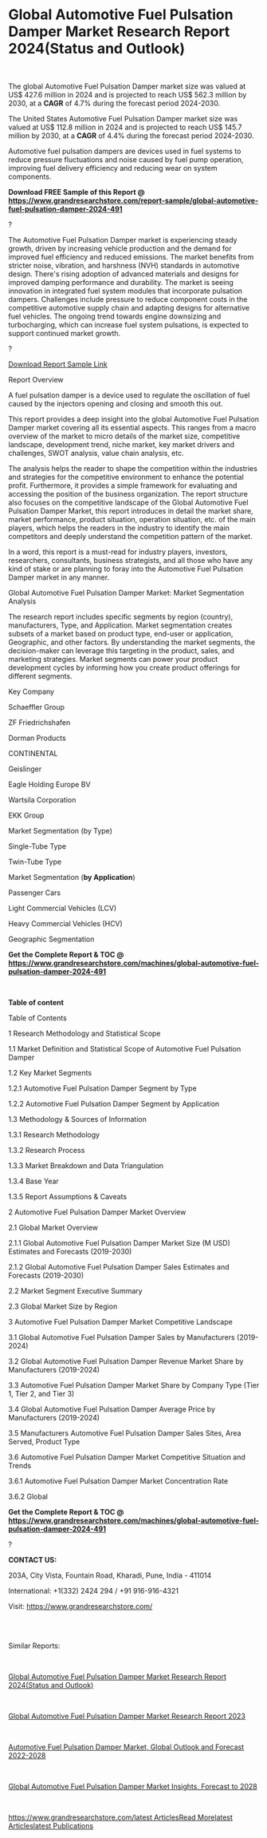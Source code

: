 <h1>Global Automotive Fuel Pulsation Damper Market Research Report 2024(Status and Outlook)</h1><br/><p>The global Automotive Fuel Pulsation Damper market size was valued at US$ 427.6 million in 2024 and is projected to reach US$ 562.3 million by 2030, at a <strong>CAGR</strong> of 4.7% during the forecast period 2024-2030.</p>
 
 
 
 <p>The United States Automotive Fuel Pulsation Damper market size was valued at US$ 112.8 million in 2024 and is projected to reach US$ 145.7 million by 2030, at a <strong>CAGR</strong> of 4.4% during the forecast period 2024-2030.</p>
 
 
 
 <p>Automotive fuel pulsation dampers are devices used in fuel systems to reduce pressure fluctuations and noise caused by fuel pump operation, improving fuel delivery efficiency and reducing wear on system components.</p>
 
 
 
 <div><b>Download FREE Sample of this Report @ <a href="https://www.grandresearchstore.com/report-sample/global-automotive-fuel-pulsation-damper-2024-491">https://www.grandresearchstore.com/report-sample/global-automotive-fuel-pulsation-damper-2024-491</a></b></div>
 
 
 
 <p>? </p>
 
 
 
 <p>The Automotive Fuel Pulsation Damper market is experiencing steady growth, driven by increasing vehicle production and the demand for improved fuel efficiency and reduced emissions. The market benefits from stricter noise, vibration, and harshness (NVH) standards in automotive design. There&#39;s rising adoption of advanced materials and designs for improved damping performance and durability. The market is seeing innovation in integrated fuel system modules that incorporate pulsation dampers. Challenges include pressure to reduce component costs in the competitive automotive supply chain and adapting designs for alternative fuel vehicles. The ongoing trend towards engine downsizing and turbocharging, which can increase fuel system pulsations, is expected to support continued market growth.</p>
 
 
 
 <p>? </p>
 
 
 
 <p><a href="https://www.grandresearchstore.com/mr-admin/report-sample/global-automotive-fuel-pulsation-damper-2024-491">Download Report Sample Link</a></p>
 
 
 
 <p>Report Overview</p>
 
 
 
 <p>A fuel pulsation damper is a device used to regulate the oscillation of fuel caused by the injectors opening and closing and smooth this out.</p>
 
 
 
 <p>This report provides a deep insight into the global Automotive Fuel Pulsation Damper market covering all its essential aspects. This ranges from a macro overview of the market to micro details of the market size, competitive landscape, development trend, niche market, key market drivers and challenges, SWOT analysis, value chain analysis, etc.</p>
 
 
 
 <p>The analysis helps the reader to shape the competition within the industries and strategies for the competitive environment to enhance the potential profit. Furthermore, it provides a simple framework for evaluating and accessing the position of the business organization. The report structure also focuses on the competitive landscape of the Global Automotive Fuel Pulsation Damper Market, this report introduces in detail the market share, market performance, product situation, operation situation, etc. of the main players, which helps the readers in the industry to identify the main competitors and deeply understand the competition pattern of the market.</p>
 
 
 
 <p>In a word, this report is a must-read for industry players, investors, researchers, consultants, business strategists, and all those who have any kind of stake or are planning to foray into the Automotive Fuel Pulsation Damper market in any manner.</p>
 
 
 
 <p>Global Automotive Fuel Pulsation Damper Market: Market Segmentation Analysis</p>
 
 
 
 <p>The research report includes specific segments by region (country), manufacturers, Type, and Application. Market segmentation creates subsets of a market based on product type, end-user or application, Geographic, and other factors. By understanding the market segments, the decision-maker can leverage this targeting in the product, sales, and marketing strategies. Market segments can power your product development cycles by informing how you create product offerings for different segments.</p>
 
 
 
 <p>Key Company</p>
 
 
 
 <p>Schaeffler Group</p>
 
 
 
 <p>ZF Friedrichshafen</p>
 
 
 
 <p>Dorman Products</p>
 
 
 
 <p>CONTINENTAL</p>
 
 
 
 <p>Geislinger</p>
 
 
 
 <p>Eagle Holding Europe BV</p>
 
 
 
 <p>Wartsila Corporation</p>
 
 
 
 <p>EKK Group</p>
 
 
 
 <p>Market Segmentation (by Type)</p>
 
 
 
 <p>Single-Tube Type</p>
 
 
 
 <p>Twin-Tube Type</p>
 
 
 
 <p>Market Segmentation (<strong>by Application</strong>)</p>
 
 
 
 <p>Passenger Cars</p>
 
 
 
 <p>Light Commercial Vehicles (LCV)</p>
 
 
 
 <p>Heavy Commercial Vehicles (HCV)</p>
 
 
 
 <p>Geographic Segmentation</p>
 
 
 
 <div><b>Get the Complete Report & TOC @ <a href="https://www.grandresearchstore.com/machines/global-automotive-fuel-pulsation-damper-2024-491">https://www.grandresearchstore.com/machines/global-automotive-fuel-pulsation-damper-2024-491</a></b></div>
 
 
 
 <p><br />
 
 <b>Table of content</b></p>
 
 
 
 <p>Table of Contents<br />
 
 1 Research Methodology and Statistical Scope<br />
 
 1.1 Market Definition and Statistical Scope of Automotive Fuel Pulsation Damper<br />
 
 1.2 Key Market Segments<br />
 
 1.2.1 Automotive Fuel Pulsation Damper Segment by Type<br />
 
 1.2.2 Automotive Fuel Pulsation Damper Segment by Application<br />
 
 1.3 Methodology & Sources of Information<br />
 
 1.3.1 Research Methodology<br />
 
 1.3.2 Research Process<br />
 
 1.3.3 Market Breakdown and Data Triangulation<br />
 
 1.3.4 Base Year<br />
 
 1.3.5 Report Assumptions & Caveats<br />
 
 2 Automotive Fuel Pulsation Damper Market Overview<br />
 
 2.1 Global Market Overview<br />
 
 2.1.1 Global Automotive Fuel Pulsation Damper Market Size (M USD) Estimates and Forecasts (2019-2030)<br />
 
 2.1.2 Global Automotive Fuel Pulsation Damper Sales Estimates and Forecasts (2019-2030)<br />
 
 2.2 Market Segment Executive Summary<br />
 
 2.3 Global Market Size by Region<br />
 
 3 Automotive Fuel Pulsation Damper Market Competitive Landscape<br />
 
 3.1 Global Automotive Fuel Pulsation Damper Sales by Manufacturers (2019-2024)<br />
 
 3.2 Global Automotive Fuel Pulsation Damper Revenue Market Share by Manufacturers (2019-2024)<br />
 
 3.3 Automotive Fuel Pulsation Damper Market Share by Company Type (Tier 1, Tier 2, and Tier 3)<br />
 
 3.4 Global Automotive Fuel Pulsation Damper Average Price by Manufacturers (2019-2024)<br />
 
 3.5 Manufacturers Automotive Fuel Pulsation Damper Sales Sites, Area Served, Product Type<br />
 
 3.6 Automotive Fuel Pulsation Damper Market Competitive Situation and Trends<br />
 
 3.6.1 Automotive Fuel Pulsation Damper Market Concentration Rate<br />
 
 3.6.2 Global</p>
 
 
 
 <div><b>Get the Complete Report & TOC @ <a href="https://www.grandresearchstore.com/machines/global-automotive-fuel-pulsation-damper-2024-491">https://www.grandresearchstore.com/machines/global-automotive-fuel-pulsation-damper-2024-491</a></b></div>
 
 
 
 <p>? </p>
 
 
 
 <p><b>CONTACT US:</b><br />
 
 203A, City Vista, Fountain Road, Kharadi, Pune, India - 411014<br />
 
 International: +1(332) 2424 294 / +91 916-916-4321<br />
 
 Visit: <a href="https://www.grandresearchstore.com/">https://www.grandresearchstore.com/</a><br />
 
 <br />
 
 <br />
 
 Similar Reports:<br />
 
 <br />
 
 <a href="https://www.grandresearchstore.com/machines/global-automotive-fuel-pulsation-damper-2024-306">Global Automotive Fuel Pulsation Damper Market Research Report 2024(Status and Outlook)</a><br />
 
 <br />
 
 <a href="https://www.grandresearchstore.com/automotive-and-transportation/global-automotive-fuel-pulsation-damper-2023-141">Global Automotive Fuel Pulsation Damper Market Research Report 2023</a><br />
 
 <br />
 
 <a href="https://www.grandresearchstore.com/automotive-and-transportation/global-automotive-fuel-pulsation-damper-forecast-2022-2028-981">Automotive Fuel Pulsation Damper Market, Global Outlook and Forecast 2022-2028</a><br />
 
 <br />
 
 <a href="https://www.grandresearchstore.com/automotive-and-transportation/global-automotive-fuel-pulsation-damper-2028-874">Global Automotive Fuel Pulsation Damper Market Insights, Forecast to 2028</a><br />
 
 <br />
 
 <a href="https://gyeongbokgung.com">https://www.grandresearchstore.com/</a><a href="https://hallyeomaritime.com">latest Articles</a><a href="https://jingwansa.com">Read More</a><a href="https://nguoiviet.jp/">latest Articles</a><a href="https://www.intelmarketresearch.com/">latest Publications</a></p>
